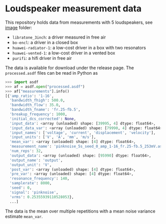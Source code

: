 # Loudspeaker measurement data

This repository holds data from measurements with 5 loudspeakers, see [image](./image) folder:

- `libratone_3inch`: a driver measured in free air
- `bo-encl`: a driver in a closed box
- `huawei-radiator-1`: a low-cost driver in a box with two resonators
- `huawei-vented-1`: a low-cost driver in a vented box
- `purifi`: a hifi driver in free air

The data is available for download under the release page. The `processed.asdf` files can be read in Python as

```python
>>> import asdf
>>> af = asdf.open("processed.asdf")
>>> af["measurements"].info()
[{'amp_ratio': '1-16',
  'bandwidth_fhigh': 500.0,
  'bandwidth_flow': 35.0,
  'bandwidth_fname': 'fr.25-fb.5',
  'breakup_frequency': 1000,
  'initial_dcs_corrected': None,
  'input_data': <array (unloaded) shape: [39995, 4] dtype: float64>,
  'input_data_var': <array (unloaded) shape: [79990, 4] dtype: float64>,
  'input_names': ['voltage', 'current', 'displacement', 'velocity'],
  'input_units': ['V', 'A', 'mm', 'm/s'],
  'mean_var': <array (unloaded) shape: [4] dtype: float64>,
  'measurement_name': 'pinknoise_5s_seed_0_amp_1-16_fr.25-fb.5_253mV.asdf',
  'num_reps': 32,
  'output_data': <array (unloaded) shape: [95990] dtype: float64>,
  'output_name': 'output',
  'output_unit': 'V',
  'post_var': <array (unloaded) shape: [4] dtype: float64>,
  'pre_var': <array (unloaded) shape: [4] dtype: float64>,
  'resonance_frequency': 140,
  'samplerate': 8000,
  'seed': 0,
  'signal': 'pinknoise',
  'vrms': 0.25355939110528053},
  ...]
```

The data is the mean over multiple repetitions with a mean noise variance estimate `mean_var`.
